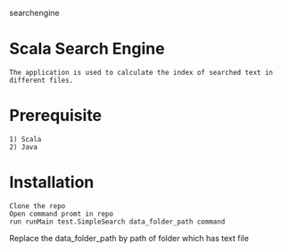 searchengine
# Scala Search Engine
	The application is used to calculate the index of searched text in different files.
# Prerequisite
	1) Scala 
	2) Java
	
# Installation
	Clone the repo
	Open command promt in repo
	run runMain test.SimpleSearch data_folder_path command 
  Replace the data_folder_path by path of folder which has text file

